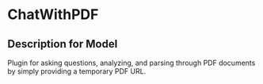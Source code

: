 # ChatWithPDF

## Description for Model

Plugin for asking questions, analyzing, and parsing through PDF documents by simply providing a temporary PDF URL.

